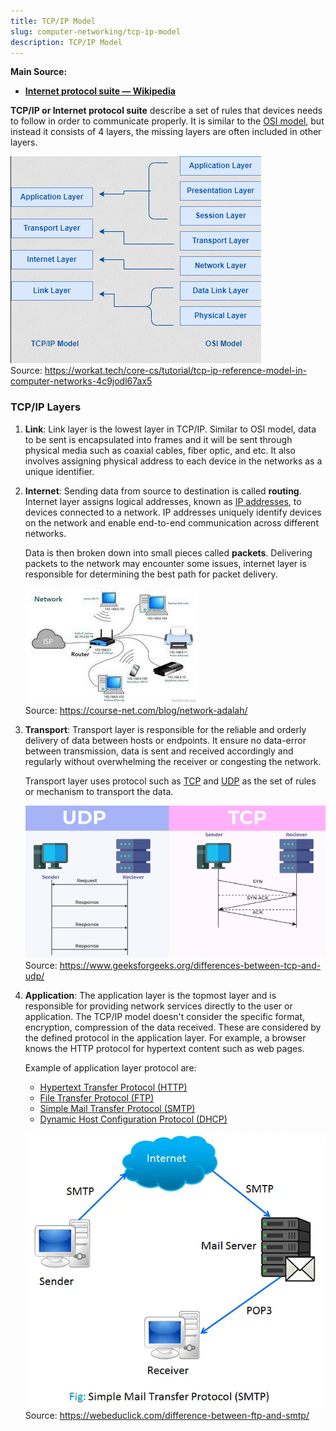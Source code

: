 ```yaml
---
title: TCP/IP Model
slug: computer-networking/tcp-ip-model
description: TCP/IP Model
---
```


**Main Source:**

- **[Internet protocol suite — Wikipedia](https://en.wikipedia.org/wiki/Internet_protocol_suite)**

**TCP/IP or Internet protocol suite** describe a set of rules that devices needs to follow in order to communicate properly. It is similar to the [OSI model](/computer-networking/osi-model), but instead it consists of 4 layers, the missing layers are often included in other layers.

![TCP/IP model combine layers in OSI model](./tcp-ip-model.png)  
Source: https://workat.tech/core-cs/tutorial/tcp-ip-reference-model-in-computer-networks-4c9jodl67ax5

### TCP/IP Layers

1. **Link**: Link layer is the lowest layer in TCP/IP. Similar to OSI model, data to be sent is encapsulated into frames and it will be sent through physical media such as coaxial cables, fiber optic, and etc. It also involves assigning physical address to each device in the networks as a unique identifier.

2. **Internet**: Sending data from source to destination is called **routing**. Internet layer assigns logical addresses, known as [IP addresses](/computer-networking/ip-address), to devices connected to a network. IP addresses uniquely identify devices on the network and enable end-to-end communication across different networks.

   Data is then broken down into small pieces called **packets**. Delivering packets to the network may encounter some issues, internet layer is responsible for determining the best path for packet delivery.

   ![A network of connected devices](./link-layer.jpeg)  
   Source: https://course-net.com/blog/network-adalah/

3. **Transport**: Transport layer is responsible for the reliable and orderly delivery of data between hosts or endpoints. It ensure no data-error between transmission, data is sent and received accordingly and regularly without overwhelming the receiver or congesting the network.

   Transport layer uses protocol such as [TCP](/computer-networking/tcp-protocol) and [UDP](/computer-networking/udp) as the set of rules or mechanism to transport the data.

   ![Comparison between TCP and UDP protocol](./transport-layer.png)  
   Source: https://www.geeksforgeeks.org/differences-between-tcp-and-udp/

4. **Application**: The application layer is the topmost layer and is responsible for providing network services directly to the user or application. The TCP/IP model doesn't consider the specific format, encryption, compression of the data received. These are considered by the defined protocol in the application layer. For example, a browser knows the HTTP protocol for hypertext content such as web pages.

   Example of application layer protocol are:

   - [Hypertext Transfer Protocol (HTTP)](/computer-networking/http-https#http)
   - [File Transfer Protocol (FTP)](/computer-networking/ftp)
   - [Simple Mail Transfer Protocol (SMTP)](/computer-networking/email-protocol#smtp)
   - [Dynamic Host Configuration Protocol (DHCP)](/computer-networking/dhcp)

   ![An example of application layer protocol: smtp](./application-layer.webp)  
   Source: https://webeduclick.com/difference-between-ftp-and-smtp/

